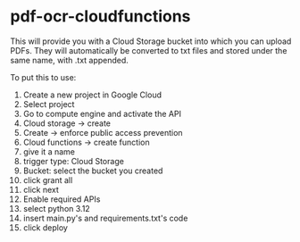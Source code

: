 # pdf-ocr-cloudfunctions
This will provide you with a Cloud Storage bucket into which you can upload PDFs. They will automatically be converted to txt files and stored under the same name, with .txt appended.

To put this to use:

1. Create a new project in Google Cloud
2. Select project
3. Go to compute engine and activate the API
4. Cloud storage -> create
5. Create -> enforce public access prevention
6. Cloud functions -> create function
7. give it a name
8. trigger type: Cloud Storage
9. Bucket: select the bucket you created
10. click grant all
11. click next
12. Enable required APIs
13. select python 3.12
14. insert main.py's and requirements.txt's code
15. click deploy
